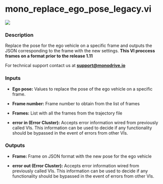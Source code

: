 # mono_replace_ego_pose_legacy.vi

<p class="img_container">
<img class="lg_img" src="../mono_replace_ego_pose_legacy.png"/>
</p>

### Description

Replace the pose for the ego vehicle on a specific frame and outputs the JSON corresponding to the frame with the new settings. 
**This VI proccess frames on a format prior to the release 1.11**

For technical support contact us at <b>support@monodrive.io</b> 

### Inputs

- **Ego pose:**  Values to replace the pose of the ego vehicle on a specific frame.
 

- **Frame number:** Frame number to obtain from the list of frames

- **Frames:**  List with all the frames from the trajectory file

- **error in (Error Cluster):** Accepts error information wired from previously called VIs. This information can be used to decide if any functionality should be bypassed in the event of errors from other VIs. 

### Outputs

- **Frame:**  Frame on JSON format with the new pose for the ego vehicle

- **error out (Error Cluster):** Accepts error information wired from previously called VIs. This information can be used to decide if any functionality should be bypassed in the event of errors from other VIs. 

<p>&nbsp;</p>

